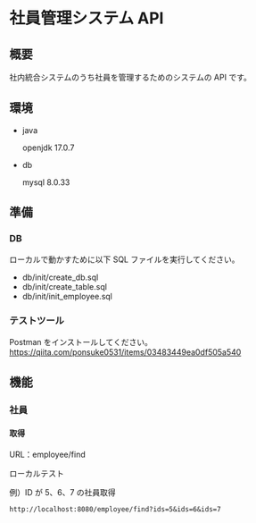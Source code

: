 # 社員管理システム API

## 概要

社内統合システムのうち社員を管理するためのシステムの API です。

## 環境

- java

  openjdk 17.0.7

- db

  mysql 8.0.33

## 準備

### DB

ローカルで動かすために以下 SQL ファイルを実行してください。

- db/init/create_db.sql
- db/init/create_table.sql
- db/init/init_employee.sql

### テストツール

Postman をインストールしてください。
https://qiita.com/ponsuke0531/items/03483449ea0df505a540

## 機能

### 社員

#### 取得

URL：employee/find

ローカルテスト

例）ID が 5、6、7 の社員取得

`http://localhost:8080/employee/find?ids=5&ids=6&ids=7`
